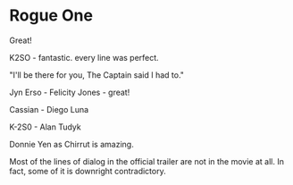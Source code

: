 # Rogue One

Great!

K2SO - fantastic. every line was perfect.  

"I'll be there for you, The Captain said I had to."

Jyn Erso - Felicity Jones - great!

Cassian - Diego Luna

K-2S0 - Alan Tudyk

Donnie Yen as Chirrut is amazing.

Most of the lines of dialog in the official trailer are not in the movie at all.  In fact, some of it is downright contradictory.

